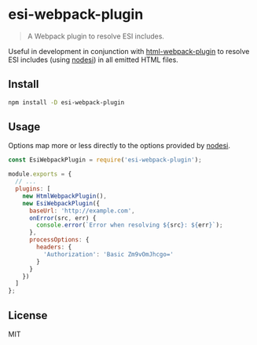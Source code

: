 # esi-webpack-plugin

> A Webpack plugin to resolve ESI includes.

Useful in development in conjunction with [html-webpack-plugin](https://github.com/jantimon/html-webpack-plugin) to resolve ESI includes (using [nodesi](https://github.com/Schibsted-Tech-Polska/nodesi)) in all emitted HTML files.

## Install

```sh
npm install -D esi-webpack-plugin
```

## Usage

Options map more or less directly to the options provided by
[nodesi](https://github.com/Schibsted-Tech-Polska/nodesi).

```js
const EsiWebpackPlugin = require('esi-webpack-plugin');

module.exports = {
  // ...
  plugins: [
    new HtmlWebpackPlugin(),
    new EsiWebpackPlugin({
      baseUrl: 'http://example.com',
      onError(src, err) {
        console.error(`Error when resolving ${src}: ${err}`);
      },
      processOptions: {
        headers: {
          'Authorization': 'Basic Zm9vOmJhcgo='
        }
      }
    })
  ]
};
```

## License

MIT
